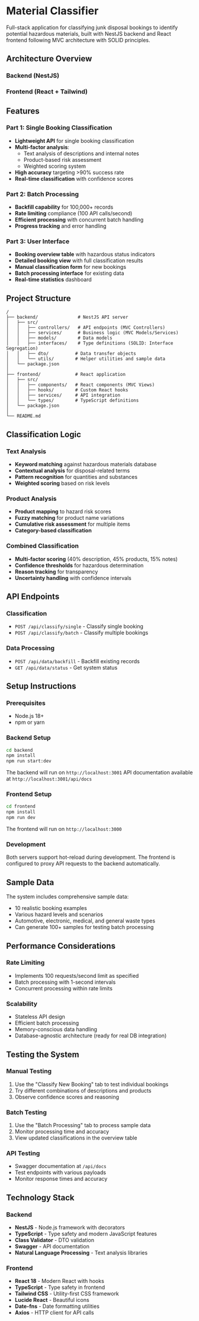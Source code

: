 # Material Classifier

Full-stack application for classifying junk disposal bookings to identify potential hazardous materials, built with NestJS backend and React frontend following MVC architecture with SOLID principles.

## Architecture Overview

### Backend (NestJS)

### Frontend (React + Tailwind)

## Features

### Part 1: Single Booking Classification
- **Lightweight API** for single booking classification
- **Multi-factor analysis**:
  - Text analysis of descriptions and internal notes
  - Product-based risk assessment  
  - Weighted scoring system
- **High accuracy** targeting >90% success rate
- **Real-time classification** with confidence scores

### Part 2: Batch Processing
- **Backfill capability** for 100,000+ records
- **Rate limiting** compliance (100 API calls/second)
- **Efficient processing** with concurrent batch handling
- **Progress tracking** and error handling

### Part 3: User Interface
- **Booking overview table** with hazardous status indicators
- **Detailed booking view** with full classification results
- **Manual classification form** for new bookings
- **Batch processing interface** for existing data
- **Real-time statistics** dashboard

## Project Structure

```
/
├── backend/               # NestJS API server
│   ├── src/
│   │   ├── controllers/   # API endpoints (MVC Controllers)
│   │   ├── services/      # Business logic (MVC Models/Services)
│   │   ├── models/        # Data models
│   │   ├── interfaces/    # Type definitions (SOLID: Interface Segregation)
│   │   ├── dto/          # Data transfer objects
│   │   └── utils/        # Helper utilities and sample data
│   └── package.json
│
├── frontend/             # React application
│   ├── src/
│   │   ├── components/   # React components (MVC Views)
│   │   ├── hooks/        # Custom React hooks
│   │   ├── services/     # API integration
│   │   └── types/        # TypeScript definitions
│   └── package.json
│
└── README.md
```

## Classification Logic

### Text Analysis
- **Keyword matching** against hazardous materials database
- **Contextual analysis** for disposal-related terms
- **Pattern recognition** for quantities and substances
- **Weighted scoring** based on risk levels

### Product Analysis  
- **Product mapping** to hazard risk scores
- **Fuzzy matching** for product name variations
- **Cumulative risk assessment** for multiple items
- **Category-based classification**

### Combined Classification
- **Multi-factor scoring** (40% description, 45% products, 15% notes)
- **Confidence thresholds** for hazardous determination
- **Reason tracking** for transparency
- **Uncertainty handling** with confidence intervals

## API Endpoints

### Classification
- `POST /api/classify/single` - Classify single booking
- `POST /api/classify/batch` - Classify multiple bookings

### Data Processing
- `POST /api/data/backfill` - Backfill existing records
- `GET /api/data/status` - Get system status

## Setup Instructions

### Prerequisites
- Node.js 18+ 
- npm or yarn

### Backend Setup
```bash
cd backend
npm install
npm run start:dev
```

The backend will run on `http://localhost:3001`
API documentation available at `http://localhost:3001/api/docs`

### Frontend Setup
```bash
cd frontend
npm install
npm run dev
```

The frontend will run on `http://localhost:3000`

### Development
Both servers support hot-reload during development. The frontend is configured to proxy API requests to the backend automatically.

## Sample Data

The system includes comprehensive sample data:
- 10 realistic booking examples
- Various hazard levels and scenarios
- Automotive, electronic, medical, and general waste types
- Can generate 100+ samples for testing batch processing

## Performance Considerations

### Rate Limiting
- Implements 100 requests/second limit as specified
- Batch processing with 1-second intervals
- Concurrent processing within rate limits

### Scalability
- Stateless API design
- Efficient batch processing
- Memory-conscious data handling
- Database-agnostic architecture (ready for real DB integration)

## Testing the System

### Manual Testing
1. Use the "Classify New Booking" tab to test individual bookings
2. Try different combinations of descriptions and products
3. Observe confidence scores and reasoning

### Batch Testing
1. Use the "Batch Processing" tab to process sample data
2. Monitor processing time and accuracy
3. View updated classifications in the overview table

### API Testing
- Swagger documentation at `/api/docs`
- Test endpoints with various payloads
- Monitor response times and accuracy

## Technology Stack

### Backend
- **NestJS** - Node.js framework with decorators
- **TypeScript** - Type safety and modern JavaScript features
- **Class Validator** - DTO validation
- **Swagger** - API documentation
- **Natural Language Processing** - Text analysis libraries

### Frontend
- **React 18** - Modern React with hooks
- **TypeScript** - Type safety in frontend
- **Tailwind CSS** - Utility-first CSS framework
- **Lucide React** - Beautiful icons
- **Date-fns** - Date formatting utilities
- **Axios** - HTTP client for API calls


